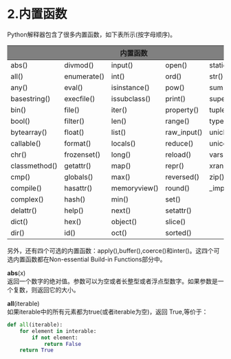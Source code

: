 # 2.内置函数

Python解释器包含了很多内置函数，如下表所示(按字母顺序)。

<table>
  <thead>
	<tr style="background:gray">
		<th colspan="5">内置函数</th>
	</tr>
  </thead>
  <tbody>
	<tr>
		<td>abs()</td>
		<td>divmod()</td>
		<td>input()</td>
		<td>open()</td>
		<td>staticmethod()</td>
	</tr>
	<tr>
		<td>all()</td>
		<td>enumerate()</td>
		<td>int()</td>
		<td>ord()</td>
		<td>str()</td>
	</tr>
	<tr>
		<td>any()</td>
		<td>eval()</td>
		<td>isinstance()</td>
		<td>pow()</td>
		<td>sum()</td>
	</tr>
	<tr>
		<td>basestring()</td>
		<td>execfile()</td>
		<td>issubclass()</td>
		<td>print()</td>
		<td>super()</td>
	</tr>
	<tr>
		<td>bin()</td>
		<td>file()</td>
		<td>iter()</td>
		<td>property()</td>
		<td>tuple()</td>
	</tr>
	<tr>
		<td>bool()</td>
		<td>filter()</td>
		<td>len()</td>
		<td>range()</td>
		<td>type()</td>
	</tr>
	<tr>
		<td>bytearray()</td>
		<td>float()</td>
		<td>list()</td>
		<td>raw_input()</td>
		<td>unichr()</td>
	</tr>
	<tr>
		<td>callable()</td>
		<td>format()</td>
		<td>locals()</td>
		<td>reduce()</td>
		<td>unicode()</td>
	</tr>
	<tr>
		<td>chr()</td>
		<td>frozenset()</td>
		<td>long()</td>
		<td>reload()</td>
		<td>vars()</td>
	</tr>
	<tr>
		<td>classmethod()</td>
		<td>getattr()</td>
		<td>map()</td>
		<td>repr()</td>
		<td>xrange()</td>
	</tr>
	<tr>
		<td>cmp()</td>
		<td>globals()</td>
		<td>max()</td>
		<td>reversed()</td>
		<td>zip()</td>
	</tr>
	<tr>
		<td>compile()</td>
		<td>hasattr()</td>
		<td>memoryview()</td>
		<td>round()</td>
		<td>_import_()</td>
	</tr>
	<tr>
		<td>complex()</td>
		<td>hash()</td>
		<td>min()</td>
		<td>set()</td>
		<td></td>
	</tr>
	<tr>
		<td>delattr()</td>
		<td>help()</td>
		<td>next()</td>
		<td>setattr()</td>
		<td></td>
	</tr>
	<tr>
		<td>dict()</td>
		<td>hex()</td>
		<td>object()</td>
		<td>slice()</td>
		<td></td>
	</tr>
	<tr>
		<td>dir()</td>
		<td>id()</td>
		<td>oct()</td>
		<td>sorted()</td>
		<td></td>
	</tr>
  </tbody>
</table>

另外，还有四个可选的内置函数：apply(),buffer(),coerce()和inter()。这四个可选内置函数都在Non-essential Build-in Functions部分中。

**abs**(x)<br>
  返回一个数字的绝对值。参数可以为空或者长整型或者浮点型数字。如果参数是一个复数，则返回它的大小。

**all**(iterable)<br>
  如果iterable中的所有元素都为true(或者iterable为空)，返回 True,等价于：
```Python
def all(iterable):
	for element in interable:
		if not element:
			return False
	return True
```
	
